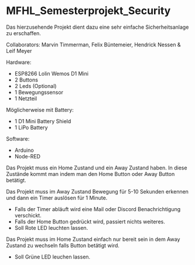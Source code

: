 # MFHL_Semesterprojekt_Security


Das hierzusehende Projekt dient dazu eine sehr einfache Sicherheitsanlage zu erschaffen. 

Collaborators: Marvin Timmerman, Felix Büntemeier, Hendrick Nessen & Leif Meyer

Hardware:
  * ESP8266 Lolin Wemos D1 Mini 
  * 2 Buttons
  * 2 Leds (Optional) 
  * 1 Bewegungssensor
  * 1 Netzteil
  
  Möglicherweise mit Battery:
   * 1 D1 Mini Battery Shield
   * 1 LiPo Battery

Software:
 * Arduino 
 * Node-RED
  
Das Projekt muss ein Home Zustand und ein Away Zustand haben. 
  In diese Zustände kommt man indem man den Home Button oder Away Button betätigt.

Das Projekt muss im Away Zustand Bewegung für 5-10 Sekunden erkennen und dann ein Timer auslösen für 1 Minute. 
  * Falls der Timer abläuft wird eine Mail oder Discord Benachrichtigung verschickt.
  * Falls der Home Button gedrückt wird, passiert nichts weiteres.
  * Soll Rote LED leuchten lassen.

Das Projekt muss im Home Zustand einfach nur bereit sein in dem Away Zustand zu wechseln falls Button betätigt wird.
 * Soll Grüne LED leuchen lassen. 
  
